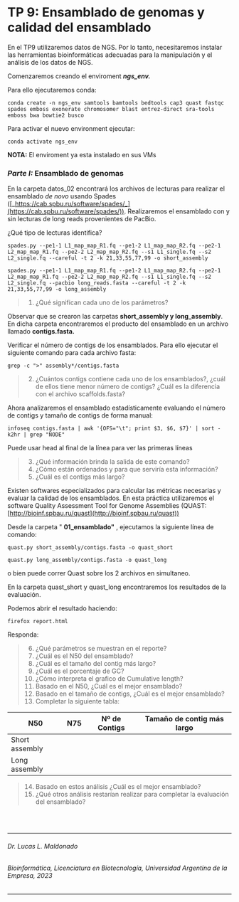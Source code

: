 # TP 9: Ensamblado de genomas y calidad del ensamblado

En el TP9 utilizaremos datos de NGS. Por lo tanto, necesitaremos instalar las herramientas bioinformáticas adecuadas para la manipulación y el análisis de los datos de NGS.

Comenzaremos creando el enviroment _**ngs\_env.**_

Para ello ejecutaremos conda:
```
conda create -n ngs_env samtools bamtools bedtools cap3 quast fastqc spades emboss exonerate chromosomer blast entrez-direct sra-tools emboss bwa bowtie2 busco
```
Para activar el nuevo environment ejecutar:
```
conda activate ngs_env
```
**NOTA:** El enviroment ya esta instalado en sus VMs

### _Parte I:_ Ensamblado de genomas

En la carpeta datos\_02 encontrará los archivos de lecturas para realizar el ensamblado _de novo_ usando Spades ([_https://cab.spbu.ru/software/spades/_](https://cab.spbu.ru/software/spades/)). Realizaremos el ensamblado con y sin lecturas de long reads provenientes de PacBio.

¿Qué tipo de lecturas identifica?
```
spades.py --pe1-1 L1_map_map_R1.fq --pe1-2 L1_map_map_R2.fq --pe2-1 L2_map_map_R1.fq --pe2-2 L2_map_map_R2.fq --s1 L1_single.fq --s2 L2_single.fq --careful -t 2 -k 21,33,55,77,99 -o short_assembly
```

```
spades.py --pe1-1 L1_map_map_R1.fq --pe1-2 L1_map_map_R2.fq --pe2-1 L2_map_map_R1.fq --pe2-2 L2_map_map_R2.fq --s1 L1_single.fq --s2 L2_single.fq --pacbio long_reads.fasta --careful -t 2 -k 21,33,55,77,99 -o long_assembly
```
> 1. ¿Qué significan cada uno de los parámetros?

Observar que se crearon las carpetas **short\_assembly y long\_assembly**. En dicha carpeta encontraremos el producto del ensamblado en un archivo llamado **contigs.fasta.**

Verificar el número de contigs de los ensamblados. Para ello ejecutar el siguiente comando para cada archivo fasta:
```
grep -c ">" assembly*/contigs.fasta
```
> 2. ¿Cuántos contigs contiene cada uno de los ensamblados?, ¿cuál de ellos tiene menor número de contigs? ¿Cuál es la diferencia con el archivo scaffolds.fasta?

Ahora analizaremos el ensamblado estadísticamente evaluando el número de contigs y tamaño de contigs de forma manual:
```
infoseq contigs.fasta | awk '{OFS="\t"; print $3, $6, $7}' | sort -k2hr | grep "NODE"
```
Puede usar head al final de la línea para ver las primeras líneas

> 3. ¿Qué información brinda la salida de este comando?
> 4. ¿Cómo están ordenados y para que serviría esta información?
> 5. ¿Cuál es el contigs más largo?

Existen softwares especializados para calcular las métricas necesarias y evaluar la calidad de los ensamblados. En esta práctica utilizaremos el software Quality Assessment Tool for Genome Assemblies (QUAST: [http://bioinf.spbau.ru/quast](http://bioinf.spbau.ru/quast))

Desde la carpeta " **01\_ensamblado"** , ejecutamos la siguiente línea de comando:
```
quast.py short_assembly/contigs.fasta -o quast_short
```

```
quast.py long_assembly/contigs.fasta -o quast_long
```
o bien puede correr Quast sobre los 2 archivos en simultaneo.

En la carpeta quast\_short y quast\_long encontraremos los resultados de la evaluación.

Podemos abrir el resultado haciendo:
```
firefox report.html
```
Responda:

> 6. ¿Qué parámetros se muestran en el reporte?
> 7. ¿Cuál es el N50 del ensamblado?
> 8. ¿Cuál es el tamaño del contig más largo?
> 9. ¿Cuál es el porcentaje de GC?
> 10. ¿Cómo interpreta el grafico de Cumulative length?
> 11. Basado en el N50, ¿Cuál es el mejor ensamblado?
> 12. Basado en el tamaño de contigs, ¿Cuál es el mejor ensamblado?
> 13. Completar la siguiente tabla:


| N50 | N75 | Nº de Contigs | Tamaño de contig más largo |
| --- | --- | --- | --- |
| Short assembly | | | | |
| Long assembly | | | | |



> 14. Basado en estos análisis ¿Cuál es el mejor ensamblado?
> 15. ¿Qué otros análisis restarían realizar para completar la evaluación del ensamblado?


<br />
<br />

___
   ###### *Dr. Lucas L. Maldonado*
   ###### *Bioinformática, Licenciatura en Biotecnología, Universidad Argentina de la Empresa, 2023*
___
